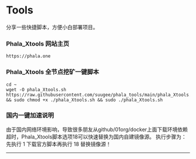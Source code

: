 # Tools
分享一些快捷脚本，方便小白部署项目。

### Phala_Xtools 网站主页
```
https://phala.one
```

### Phala_Xtools 全节点挖矿一键脚本

```
cd ~
wget -O phala_Xtools.sh https://raw.githubusercontent.com/suugee/phala_tools/main/phala_Xtools.sh && sudo chmod +x ./phala_Xtools.sh && sudo ./phala_Xtools.sh
```

### 国内一键加速说明
由于国内网络环境影响，导致很多朋友从github/01org/docker上面下载环境依赖超时，Phala_Xtools脚本选项18可以快速替换为国内自建镜像源。
执行步骤为：先执行 1 下载官方脚本再执行 18 替换镜像源！

--------------------------------------------------------------------

